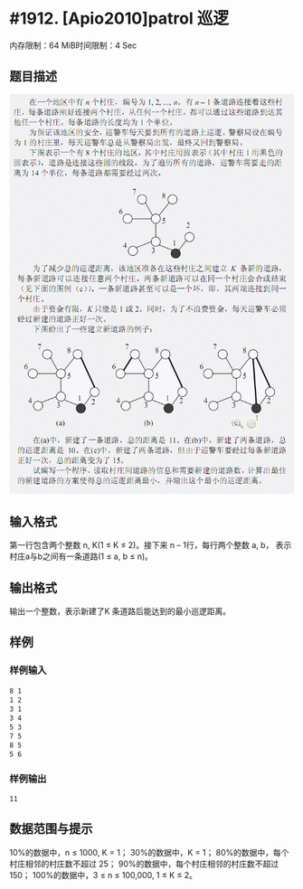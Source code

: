 # #1912. [Apio2010]patrol  巡逻

内存限制：64 MiB时间限制：4 Sec

## 题目描述

![](images/1912_1.jpg)

## 输入格式

第一行包含两个整数 n, K(1 ≤ K ≤ 2)。接下来 n – 1行，每行两个整数 a, b，
表示村庄a与b之间有一条道路(1 ≤ a, b ≤ n)。 

## 输出格式

输出一个整数，表示新建了K 条道路后能达到的最小巡逻距离。 

## 样例

### 样例输入

    
    8 1 
    1 2 
    3 1 
    3 4 
    5 3 
    7 5 
    8 5 
    5 6 
    

### 样例输出

    
    11
    

## 数据范围与提示

10%的数据中，n ≤ 1000,    K = 1； 
30%的数据中，K = 1； 
80%的数据中，每个村庄相邻的村庄数不超过 25； 
90%的数据中，每个村庄相邻的村庄数不超过 150； 
100%的数据中，3 ≤ n ≤ 100,000, 1 ≤ K ≤ 2。 
